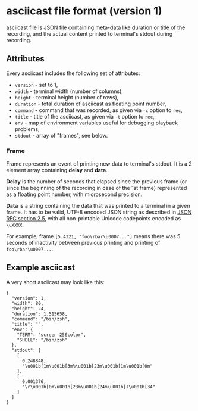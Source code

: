 # asciicast file format (version 1)

asciicast file is JSON file containing meta-data like duration or title of the
recording, and the actual content printed to terminal's stdout during
recording.

## Attributes

Every asciicast includes the following set of attributes:

* `version` - set to 1,
* `width` - terminal width (number of columns),
* `height` - terminal height (number of rows),
* `duration` - total duration of asciicast as floating point number,
* `command` - command that was recorded, as given via `-c` option to `rec`,
* `title` - title of the asciicast, as given via `-t` option to `rec`,
* `env` - map of environment variables useful for debugging playback problems,
* `stdout` - array of "frames", see below.

### Frame

Frame represents an event of printing new data to terminal's stdout. It is a 2
element array containing **delay** and **data**.

**Delay** is the number of seconds that elapsed since the previous frame (or
since the beginning of the recording in case of the 1st frame) represented as
a floating point number, with microsecond precision.

**Data** is a string containing the data that was printed to a terminal in a
given frame. It has to be valid, UTF-8 encoded JSON string as described in
[JSON RFC section 2.5](http://www.ietf.org/rfc/rfc4627.txt), with all
non-printable Unicode codepoints encoded as `\uXXXX`.

For example, frame `[5.4321, "foo\rbar\u0007..."]` means there was 5 seconds of
inactivity between previous printing and printing of `foo\rbar\u0007...`.

## Example asciicast

A very short asciicast may look like this:

    {
      "version": 1,
      "width": 80,
      "height": 24,
      "duration": 1.515658,
      "command": "/bin/zsh",
      "title": "",
      "env": {
        "TERM": "screen-256color",
        "SHELL": "/bin/zsh"
      },
      "stdout": [
        [
          0.248848,
          "\u001b[1m\u001b[3m%\u001b[23m\u001b[1m\u001b[0m"
        ],
        [
          0.001376,
          "\r\u001b[0m\u001b[23m\u001b[24m\u001b[J\u001b[34"
        ]
      ]
    }
